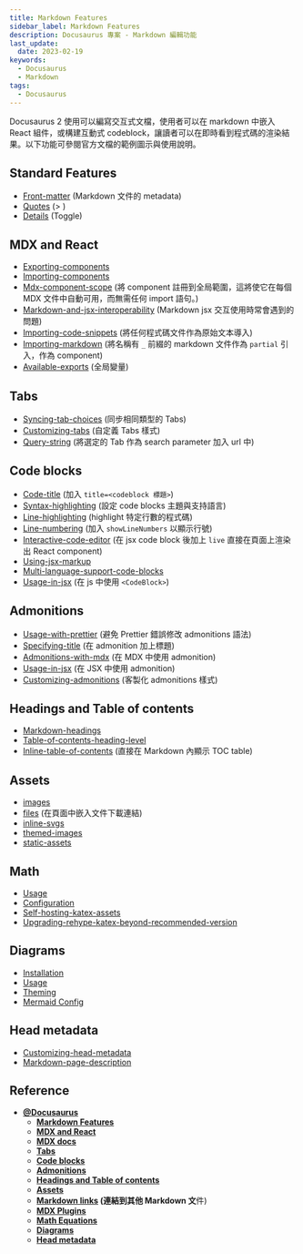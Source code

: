 ```yaml
---
title: Markdown Features
sidebar_label: Markdown Features
description: Docusaurus 專案 - Markdown 編輯功能
last_update:
  date: 2023-02-19
keywords:
  - Docusaurus
  - Markdown
tags:
  - Docusaurus
---
```



Docusaurus 2 使用可以編寫交互式文檔，使用者可以在 markdown 中嵌入 React 組件，或構建互動式 codeblock，讓讀者可以在即時看到程式碼的渲染結果。以下功能可參閱官方文檔的範例圖示與使用說明。

## **Standard Features**

- [Front-matter](https://docusaurus.io/docs/markdown-features#front-matter)  (Markdown 文件的 metadata)
- [Quotes](https://docusaurus.io/docs/markdown-features#quotes)  (> )
- [Details](https://docusaurus.io/docs/markdown-features#details) (Toggle)

## **MDX and React**

- [Exporting-components](https://docusaurus.io/docs/markdown-features/react#exporting-components)
- [Importing-components](https://docusaurus.io/docs/markdown-features/react#importing-components)
- [Mdx-component-scope](https://docusaurus.io/docs/markdown-features/react#mdx-component-scope)  (將 component 註冊到全局範圍，這將使它在每個 MDX 文件中自動可用，而無需任何 import 語句。)
- [Markdown-and-jsx-interoperability](https://docusaurus.io/docs/markdown-features/react#markdown-and-jsx-interoperability)  (Markdown jsx 交互使用時常會遇到的問題)
- [Importing-code-snippets](https://docusaurus.io/docs/markdown-features/react#importing-code-snippets)  (將任何程式碼文件作為原始文本導入)
- [Importing-markdown](https://docusaurus.io/docs/markdown-features/react#importing-markdown)  (將名稱有 `_` 前綴的 markdown 文件作為 `partial` 引入，作為 component)
- [Available-exports](https://docusaurus.io/docs/markdown-features/react#available-exports)  (全局變量)

## **Tabs**

- [Syncing-tab-choices](https://docusaurus.io/docs/markdown-features/tabs?current-os=ios#syncing-tab-choices)  (同步相同類型的 Tabs)
- [Customizing-tabs](https://docusaurus.io/docs/markdown-features/tabs?current-os=ios#customizing-tabs)  (自定義 Tabs 樣式)
- [Query-string](https://docusaurus.io/docs/markdown-features/tabs?current-os=ios#query-string) (將選定的 Tab 作為 search parameter 加入 url 中)

## **Code blocks**

- [Code-title](https://docusaurus.io/docs/markdown-features/code-blocks#code-title)  (加入 `title=<codeblock 標題>`)
- [Syntax-highlighting](https://docusaurus.io/docs/markdown-features/code-blocks#syntax-highlighting)  (設定 code blocks 主題與支持語言)
- [Line-highlighting](https://docusaurus.io/docs/markdown-features/code-blocks#line-highlighting)  (highlight 特定行數的程式碼)
- [Line-numbering](https://docusaurus.io/docs/markdown-features/code-blocks#line-numbering)  (加入 `showLineNumbers` 以顯示行號)
- [Interactive-code-editor](https://docusaurus.io/docs/markdown-features/code-blocks#interactive-code-editor)  (在 jsx code block 後加上 `live` 直接在頁面上渲染出 React component)
- [Using-jsx-markup](https://docusaurus.io/docs/markdown-features/code-blocks#using-jsx-markup)
- [Multi-language-support-code-blocks](https://docusaurus.io/docs/markdown-features/code-blocks#multi-language-support-code-blocks)
- [Usage-in-jsx](https://docusaurus.io/docs/markdown-features/code-blocks#usage-in-jsx)  (在 js 中使用 `<CodeBlock>`)

## **Admonitions**

- [Usage-with-prettier](https://docusaurus.io/docs/markdown-features/admonitions#usage-with-prettier)  (避免 Prettier 錯誤修改 admonitions 語法)
- [Specifying-title](https://docusaurus.io/docs/markdown-features/admonitions#specifying-title)  (在 admonition 加上標題)
- [Admonitions-with-mdx](https://docusaurus.io/docs/markdown-features/admonitions#admonitions-with-mdx)  (在 MDX 中使用 admonition)
- [Usage-in-jsx](https://docusaurus.io/docs/markdown-features/admonitions#usage-in-jsx)  (在 JSX 中使用 admonition)
- [Customizing-admonitions](https://docusaurus.io/docs/markdown-features/admonitions#customizing-admonitions)  (客製化 admonitions 樣式)

## **Headings and Table of contents**

- [Markdown-headings](https://docusaurus.io/docs/markdown-features/toc#markdown-headings)
- [Table-of-contents-heading-level](https://docusaurus.io/docs/markdown-features/toc#table-of-contents-heading-level)
- [Inline-table-of-contents](https://docusaurus.io/docs/markdown-features/toc#inline-table-of-contents)  (直接在 Markdown 內顯示 TOC table)

## **Assets**

- [images](https://docusaurus.io/docs/markdown-features/assets#images)
- [files](https://docusaurus.io/docs/markdown-features/assets#files)  (在頁面中嵌入文件下載連結)
- [inline-svgs](https://docusaurus.io/docs/markdown-features/assets#inline-svgs)
- [themed-images](https://docusaurus.io/docs/markdown-features/assets#themed-images)
- [static-assets](https://docusaurus.io/docs/markdown-features/assets#static-assets)

## **Math**

- [Usage](https://docusaurus.io/docs/markdown-features/math-equations#usage)
- [Configuration](https://docusaurus.io/docs/markdown-features/math-equations#configuration)
- [Self-hosting-katex-assets](https://docusaurus.io/docs/markdown-features/math-equations#self-hosting-katex-assets)
- [Upgrading-rehype-katex-beyond-recommended-version](https://docusaurus.io/docs/markdown-features/math-equations#upgrading-rehype-katex-beyond-recommended-version)

## **Diagrams**

- [Installation](https://docusaurus.io/docs/markdown-features/diagrams#installation)
- [Usage](https://docusaurus.io/docs/markdown-features/diagrams#usage)
- [Theming](https://docusaurus.io/docs/markdown-features/diagrams#theming)
- [Mermaid Config](https://docusaurus.io/docs/markdown-features/diagrams#configuration)

## **Head metadata**

- [Customizing-head-metadata](https://docusaurus.io/docs/markdown-features/head-metadata#customizing-head-metadata)
- [Markdown-page-description](https://docusaurus.io/docs/markdown-features/head-metadata#markdown-page-description)

## **Reference**
- **[@Docusaurus](https://docusaurus.io/)**
  - **[Markdown Features](https://docusaurus.io/docs/markdown-features)**
  - **[MDX and React](https://docusaurus.io/docs/markdown-features/react)**
  - **[MDX docs](https://mdxjs.com/)**
  - **[Tabs](https://docusaurus.io/docs/markdown-features/tabs)**
  - **[Code blocks](https://docusaurus.io/docs/markdown-features/code-blocks)**
  - **[Admonitions](https://docusaurus.io/docs/markdown-features/admonitions)**
  - **[Headings and Table of contents](https://docusaurus.io/docs/markdown-features/toc)**
  - **[Assets](https://docusaurus.io/docs/markdown-features/assets)**
  - **[Markdown links](https://docusaurus.io/docs/markdown-features/links) (連結到其他 Markdown 文**件)
  - **[MDX Plugins](https://docusaurus.io/docs/markdown-features/plugins)**
  - **[Math Equations](https://docusaurus.io/docs/markdown-features/math-equations)**
  - **[Diagrams](https://docusaurus.io/docs/markdown-features/diagrams)**
  - **[Head metadata](https://docusaurus.io/docs/markdown-features/head-metadata)**